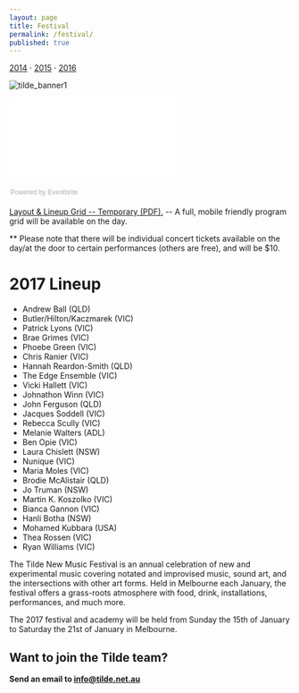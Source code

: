 ```yaml
---
layout: page
title: Festival
permalink: /festival/
published: true
---
```

[2014](/fest2014) ⋅ [2015](/fest2015) ⋅ [2016](/fest2016)

![tilde_banner1]({{site.baseurl}}/images/banner2-opt.png)

<div class="ticket-widget">
  <iframe src="//eventbrite.com.au/tickets-external?eid=30285088515&amp;ref=etckt" frameborder="0" vspace="0" hspace="0" marginheight="5" marginwidth="5" scrolling="auto" allowtransparency="true">
</iframe>
  <div style="font-family:Helvetica, Arial; font-size:12px; padding:10px 0 5px; margin:2px; width:100%; text-align:left;">
  <a class="powered-by-eb" style="color: #ADB0B6; text-decoration: none;" target="_blank" href="http://www.eventbrite.com.au/">Powered by Eventbrite</a>
</div>
</div>

[Layout & Lineup Grid -- Temporary (PDF).](/assets/img/draft_grid_for_web.pdf) -- A full, mobile friendly program grid will be available on the day.

** Please note that there will be individual concert tickets available on the day/at the door to certain performances (others are free), and will be $10.

# 2017 Lineup

- Andrew Ball (QLD)
- Butler/Hilton/Kaczmarek (VIC)
- Patrick Lyons (VIC)
- Brae Grimes (VIC)
- Phoebe Green (VIC)
- Chris Ranier (VIC)
- Hannah Reardon-Smith (QLD)
- The Edge Ensemble (VIC)
- Vicki Hallett (VIC)
- Johnathon Winn (VIC)
- John Ferguson (QLD)
- Jacques Soddell (VIC)
- Rebecca Scully (VIC)
- Melanie Walters (ADL)
- Ben Opie (VIC)
- Laura Chislett (NSW)
- Nunique (VIC)
- Maria Moles (VIC)
- Brodie McAlistair (QLD)
- Jo Truman (NSW)
- Martin K. Koszolko (VIC)
- Bianca Gannon (VIC)
- Hanli Botha (NSW)
- Mohamed Kubbara (USA)
- Thea Rossen (VIC)
- Ryan Williams (VIC)

The Tilde New Music Festival is an annual celebration of new and experimental music covering notated and improvised music, sound art, and the intersections with other art forms. Held in Melbourne each January, the festival offers a grass-roots atmosphere with food, drink, installations, performances, and much more.

The 2017 festival and academy will be held from Sunday the 15th of January to Saturday the 21st of January in Melbourne.

## Want to join the Tilde team?

**Send an email to [info@tilde.net.au](info@tilde.net.au)**
